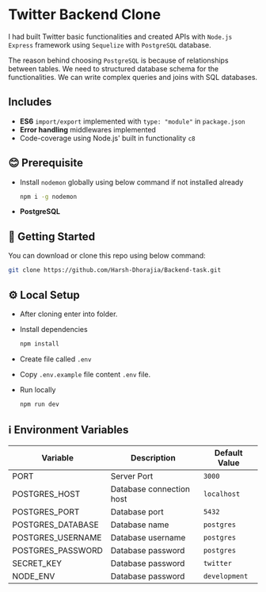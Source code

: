 # Twitter Backend Clone <!-- omit in toc -->

I had built Twitter basic functionalities and created APIs with `Node.js Express` framework using `Sequelize` with `PostgreSQL` database.

The reason behind choosing `PostgreSQL` is because of relationships between tables. We need to structured database schema for the functionalities. We can write complex queries and joins with SQL databases.

## Includes

- **ES6** `import/export` implemented with `type: "module"` in `package.json`
- **Error handling** middlewares implemented
- Code-coverage using Node.js' built in functionality `c8`

## 😊 Prerequisite

- Install `nodemon` globally using below command if not installed already

  ```sh
  npm i -g nodemon
  ```

- **PostgreSQL**

## 🚀 Getting Started

You can download or clone this repo using below command:

```sh
git clone https://github.com/Harsh-Dhorajia/Backend-task.git
```

## ⚙️ Local Setup

- After cloning enter into folder.
- Install dependencies

  ```sh
  npm install
  ```

- Create file called `.env`
- Copy `.env.example` file content `.env` file.

- Run locally

  ```sh
  npm run dev
  ```
## ℹ️ Environment Variables

| Variable           | Description              | Default Value |
| --------           | ------------------------ | ------------- |
| PORT               | Server Port              | `3000`        |
| POSTGRES_HOST      | Database connection host | `localhost`   |
| POSTGRES_PORT      | Database port            | `5432`        |
| POSTGRES_DATABASE  | Database name            | `postgres`    |
| POSTGRES_USERNAME  | Database username        | `postgres`    |
| POSTGRES_PASSWORD  | Database password        | `postgres`    |
| SECRET_KEY         | Database password        | `twitter`     |
| NODE_ENV         | Database password          | `development` |